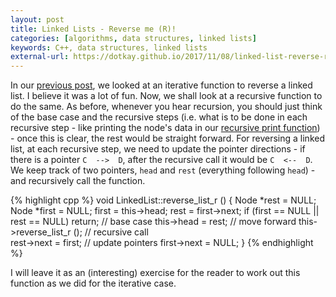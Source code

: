 ```yaml
---
layout: post
title: Linked Lists - Reverse me (R)!
categories: [algorithms, data structures, linked lists]
keywords: C++, data structures, linked lists
external-url: https://dotkay.github.io/2017/11/08/linked-list-reverse-rec
---
```


In our [previous post](https://dotkay.github.io/2017/11/07/linked-list-reverse), we looked at an iterative function to reverse a linked list. I believe it was a lot of fun. Now, we shall look at a recursive function to do the same. As before, whenever you hear recursion, you should just think of the base case and the recursive steps (i.e. what is to be done in each recursive step - like printing the node's data in our [recursive print function](https://dotkay.github.io/2017/11/06/linked-list-print-rec)) - once this is clear, the rest would be straight forward. For reversing a linked list, at each recursive step, we need to update the pointer directions - if there is a pointer `C  -->  D`, after the recursive call it would be `C  <--  D`. We keep track of two pointers, `head` and `rest` (everything following `head`) - and recursively call the function. 

{% highlight cpp %}
void LinkedList::reverse_list_r () {
  Node *rest = NULL;
  Node *first = NULL;
  first = this->head;
  rest = first->next;
  if (first == NULL || rest == NULL)
    return;                   // base case
  this->head = rest;          // move forward
  this->reverse_list_r ();    // recursive call  
  rest->next = first;         // update pointers
  first->next = NULL;
}
{% endhighlight %}

I will leave it as an (interesting) exercise for the reader to work out this function as we did for the iterative case.